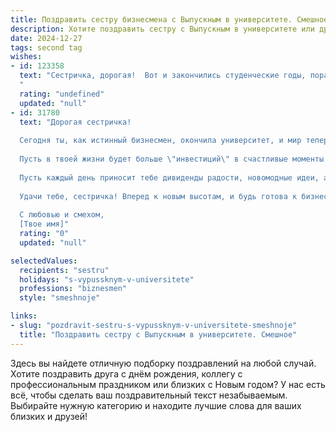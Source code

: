 ```yaml
---
title: Поздравить сестру бизнесмена с Выпускным в университете. Смешное
description: Хотите поздравить сестру с Выпускным в университете или другим праздником? Наш ИИ создаст незабываемое поздравление, а вы обязательно выделитесь среди других.  
date: 2024-12-27
tags: second tag
wishes:
- id: 123358
  text: "Сестричка, дорогая!  Вот и закончились студенческие годы, пора строить бизнес-империю!  Надеюсь, ты будешь управлять ею не с таким же успехом, как управляла своим будильником по утрам на лекции.  Поздравляю с выпускным! Теперь ты не просто сестра, а бизнес-вумен, успехов тебе в покорении финансовых вершин (и в поисках достойного бизнес-партнера, а то с такими способностями ты одна всех переплюнешь!).  Ура!
  "
  rating: "undefined"
  updated: "null"
- id: 31780
  text: "Дорогая сестричка!
  
  Сегодня ты, как истинный бизнесмен, окончила университет, и мир теперь у твоих ног! Поздравляю тебя с выпускным!
  
  Пусть в твоей жизни будет больше \"инвестиций\" в счастливые моменты и меньше \"убытков\" от постоянных размышлений о том, что же делать с «вечным» вопросом - где поужинать! Теперь ты не просто дипломированный специалист, а настоящая \"CEO\" своей жизни.
  
  Пусть каждый день приносит тебе дивиденды радости, новомодные идеи, а нераспечатанные счета подождут до понедельника. Чинить мир бизнеса — это не просто дело, это искусство, так что держи портфель с идеями наготове и не забывай, что главная лицензия на счастье – это улыбка!
  
  Удачи тебе, сестричка! Вперед к новым высотам, и будь готова к бизнес-крашам, ведь это тоже часть успеха! 🎓💼
  
  С любовью и смехом,
  [Твое имя]"
  rating: "0"
  updated: "null"

selectedValues:
  recipients: "sestru"
  holidays: "s-vypussknym-v-universitete"
  professions: "biznesmen"
  style: "smeshnoje"

links:
- slug: "pozdravit-sestru-s-vypussknym-v-universitete-smeshnoje"
  title: "Поздравить сестру с Выпускным в университете. Смешное"
---
```


Здесь вы найдете отличную подборку поздравлений на любой случай. 
Хотите поздравить друга с днём рождения, коллегу с профессиональным праздником или близких с Новым годом? У нас есть всё, чтобы сделать ваш поздравительный текст незабываемым. Выбирайте нужную категорию и находите лучшие слова для ваших близких и друзей!
